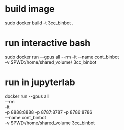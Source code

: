 # build image
sudo docker build -t 3cc_binbot .

# run interactive bash
sudo docker run --gpus all --rm -it --name cont_binbot \
        -v $PWD:/home/shared_volume/ 3cc_binbot

# run in jupyterlab
docker run --gpus all \
	--rm \
	-it \
	-p 8888:8888 -p 8787:8787 -p 8786:8786 \
	--name cont_binbot \
	-v $PWD:/home/shared_volume 3cc_binbot